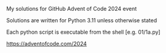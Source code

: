 My solutions for GitHub Advent of Code 2024 event

Solutions are written for Python 3.11 unless otherwise stated

Each python script is executable from the shell [e.g. 01/1a.py]

https://adventofcode.com/2024